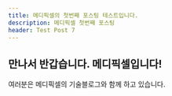 ```yaml
---
title: 메디픽셀의 첫번째 포스팅 테스트입니다. 
description: 메디픽셀 첫번째 포스팅
header: Test Post 7
---
```

## 만나서 반갑습니다. 메디픽셀입니다!
여러분은 메디픽셀의 기술블로그와 함께 하고 있습니다. 